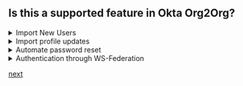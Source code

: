 ## Is this a supported feature in Okta Org2Org?

<details>
  <summary>Import New Users</summary>
<p>
  Yes
</p>
</details>

<details>
  <summary>Import profile updates</summary>
<p>
  Yes
</p>
</details>

<details>
  <summary>Automate password reset</summary>
<p>
  No
</p>
</details>


<details>
  <summary>Authentication through WS-Federation</summary>
<p>
  No
</p>
</details>




[next](7.md)

